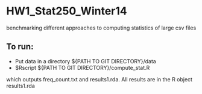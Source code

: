 HW1_Stat250_Winter14
====================

benchmarking different approaches to computing statistics of large csv files

To run:
-----
* Put data in a directory ${PATH TO GIT DIRECTORY}/data 
* $Rscript ${PATH TO GIT DIRECTORY}/compute_stat.R 

which outputs freq_count.txt and results1.rda. All results are in the R object results1.rda

